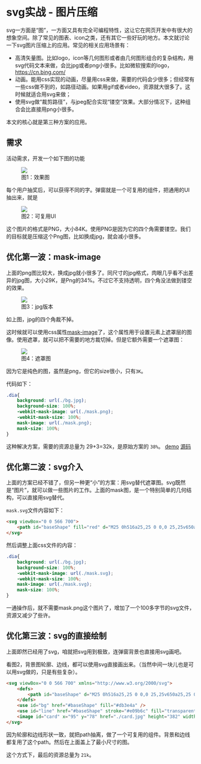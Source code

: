 # svg实战 - 图片压缩
svg一方面是“图”，一方面又具有完全可编程特性，这让它在网页开发中有很大的想象空间。除了常见的图表、icon之类，还有其它一些好玩的地方。本文就讨论一下svg图片压缩上的应用。常见的相关应用场景有：
* 高清矢量图。比如logo，icon等几何图形或者由几何图形组合的复杂结构，用svg代码文本来做，会比jpg或者png小很多。比如微软搜索的logo，https://cn.bing.com/
* 动画。能用css实现的动画，尽量用css来做，需要的代码会少很多；但经常有一些css做不到的，如路径动画。如果用gif或者video，资源就大很多了。这时候就适合用svg来做；
* 使用svg做“裁剪路径”，与jpeg配合实现“镂空”效果。大部分情况下，这种组合会比直接用png小很多。

本文的核心就是第三种方案的应用。
## 需求
活动需求，开发一个如下图的功能

<figure>
  <img src="https://inagora.github.io/svg-guide/res/page.jpg" style="max-width:320px">
  <figcaption>图1：效果图</figcaption>
</figure>

每个用户抽奖后，可以获得不同的字。弹窗就是一个可复用的组件，把通用的UI抽出来，就是
<figure>
  <img src="https://inagora.github.io/svg-guide/res/bg.png" style="max-width:320px">
  <figcaption>图2：可复用UI</figcaption>
</figure>

这个图片的格式是PNG，大小84K。使用PNG是因为它的四个角需要镂空。我们的目标就是压缩这个Png图，比如换成jpg，就会减小很多。

## 优化第一波：mask-image
上面的png图比较大，换成jpg就小很多了。同尺寸的jpg格式，肉眼几乎看不出差异的jpg图，大小29K，是Png的34%。不过它不支持透明，四个角没法做到镂空的效果。
<figure>
  <img src="https://inagora.github.io/svg-guide/res/bg.jpg" style="max-width:320px">
  <figcaption>图3：jpg版本</figcaption>
</figure>
如上图，jpg的四个角裁不掉。

这时候就可以使用css属性[mask-image](https://developer.mozilla.org/zh-CN/docs/Web/CSS/mask-image)了，这个属性用于设置元素上遮罩层的图像。使用遮罩，就可以把不需要的地方裁切掉。但是它额外需要一个遮罩图：
<figure>
  <img src="https://inagora.github.io/svg-guide/res/mask.png" style="max-width:320px">
  <figcaption>图4：遮罩图</figcaption>
</figure>

因为它是纯色的图，虽然是png，但它的size很小，只有`3K`。

代码如下：
``` css
.dia{
	background: url(./bg.jpg);
	background-size: 100%;
	-webkit-mask-image: url(./mask.png);
	-webkit-mask-size: 100%;
	mask-image: url(./mask.png);
	mask-size: 100%;
}
```
这种解决方案，需要的资源总量为 29+3=32k，是原始方案的 `38%`。
[demo](https://inagora.github.io/svg-guide/res/mask.html) [源码](https://github.com/inagora/svg-guide/blob/gh-pages/res/mask.html)

## 优化第二波：svg介入
上面的方案已经不错了，但另一种更“小”的方案：用svg替代遮罩图。svg既然是“图片”，就可以做一些图片的工作。上面的mask图，是一个特别简单的几何结构，可以直接用svg替代。

`mask.svg`文件内容如下：
``` html
<svg viewBox="0 0 566 700">
	<path id="baseShape" fill="red" d="M25 0h516a25,25 0 0,0 25,25v650a25,25 0 0,0 -25,25h-516a25,25 0 0,0 -25,-25v-650a25,25 0 0,0 25,-25Z"></path>
</svg>
```

然后调整上面css文件的内容：
``` css
.dia{
	background: url(./bg.jpg);
	background-size: 100%;
	-webkit-mask-image: url(./mask.svg);
	-webkit-mask-size: 100%;
	mask-image: url(./mask.svg);
	mask-size: 100%;
}
```
一通操作后，就不需要mask.png这个图片了，增加了一个100多字节的svg文件，资源又减少了些许。

## 优化第三波：svg的直接绘制
上面即然已经用了svg，咱就把svg用到极致，连弹窗背景也直接用svg画吧。

看图2，背景图轮廓、边线，都可以使用svg直接画出来。（当然中间一块儿也是可以用svg做的，只是有些复杂）。

``` html
<svg viewBox="0 0 566 700" xmlns="http://www.w3.org/2000/svg">
	<defs>
		<path id="baseShape" d="M25 0h516a25,25 0 0,0 25,25v650a25,25 0 0,0 -25,25h-516a25,25 0 0,0 -25,-25v-650a25,25 0 0,0 25,-25Z"></path>
	</defs>
	<use id="bg" href="#baseShape" fill="#db3e4a" />
	<use id="line" href="#baseShape" stroke="#e09b6c" fill="transparent" stroke-width="1" x="11" y="11" style="transform:scale(0.96,0.97);" />
	<image id="card" x="95" y="78" href="./card.jpg" height="382" width="420"></image>
</svg>
```
因为轮廓和边线形状一致，就把path抽离，做了一个可复用的组件。背景和边线都复用了这个path。然后在上面盖上了最小尺寸的图。

这个方式下，最后的资源总量为 `21k`。
